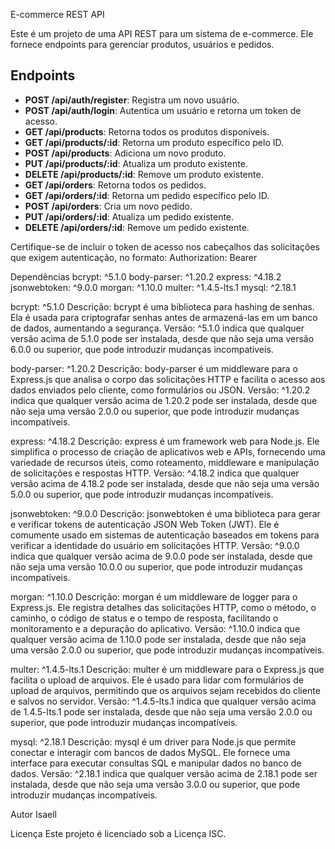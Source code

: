 E-commerce REST API

Este é um projeto de uma API REST para um sistema de e-commerce. Ele fornece endpoints para gerenciar produtos, usuários e pedidos.

## Endpoints

- **POST /api/auth/register**: Registra um novo usuário.
- **POST /api/auth/login**: Autentica um usuário e retorna um token de acesso.
- **GET /api/products**: Retorna todos os produtos disponíveis.
- **GET /api/products/:id**: Retorna um produto específico pelo ID.
- **POST /api/products**: Adiciona um novo produto.
- **PUT /api/products/:id**: Atualiza um produto existente.
- **DELETE /api/products/:id**: Remove um produto existente.
- **GET /api/orders**: Retorna todos os pedidos.
- **GET /api/orders/:id**: Retorna um pedido específico pelo ID.
- **POST /api/orders**: Cria um novo pedido.
- **PUT /api/orders/:id**: Atualiza um pedido existente.
- **DELETE /api/orders/:id**: Remove um pedido existente.


Certifique-se de incluir o token de acesso nos cabeçalhos das solicitações que exigem autenticação, no formato:
Authorization: Bearer <token>

Dependências
bcrypt: ^5.1.0
body-parser: ^1.20.2
express: ^4.18.2
jsonwebtoken: ^9.0.0
morgan: ^1.10.0
multer: ^1.4.5-lts.1
mysql: ^2.18.1

bcrypt: ^5.1.0
Descrição: bcrypt é uma biblioteca para hashing de senhas. Ela é usada para criptografar senhas antes de armazená-las em um banco de dados, aumentando a segurança.
Versão: ^5.1.0 indica que qualquer versão acima de 5.1.0 pode ser instalada, desde que não seja uma versão 6.0.0 ou superior, que pode introduzir mudanças incompatíveis.

body-parser: ^1.20.2
Descrição: body-parser é um middleware para o Express.js que analisa o corpo das solicitações HTTP e facilita o acesso aos dados enviados pelo cliente, como formulários ou JSON.
Versão: ^1.20.2 indica que qualquer versão acima de 1.20.2 pode ser instalada, desde que não seja uma versão 2.0.0 ou superior, que pode introduzir mudanças incompatíveis.

express: ^4.18.2
Descrição: express é um framework web para Node.js. Ele simplifica o processo de criação de aplicativos web e APIs, fornecendo uma variedade de recursos úteis, como roteamento, middleware e manipulação de solicitações e respostas HTTP.
Versão: ^4.18.2 indica que qualquer versão acima de 4.18.2 pode ser instalada, desde que não seja uma versão 5.0.0 ou superior, que pode introduzir mudanças incompatíveis.

jsonwebtoken: ^9.0.0
Descrição: jsonwebtoken é uma biblioteca para gerar e verificar tokens de autenticação JSON Web Token (JWT). Ele é comumente usado em sistemas de autenticação baseados em tokens para verificar a identidade do usuário em solicitações HTTP.
Versão: ^9.0.0 indica que qualquer versão acima de 9.0.0 pode ser instalada, desde que não seja uma versão 10.0.0 ou superior, que pode introduzir mudanças incompatíveis.

morgan: ^1.10.0
Descrição: morgan é um middleware de logger para o Express.js. Ele registra detalhes das solicitações HTTP, como o método, o caminho, o código de status e o tempo de resposta, facilitando o monitoramento e a depuração do aplicativo.
Versão: ^1.10.0 indica que qualquer versão acima de 1.10.0 pode ser instalada, desde que não seja uma versão 2.0.0 ou superior, que pode introduzir mudanças incompatíveis.

multer: ^1.4.5-lts.1
Descrição: multer é um middleware para o Express.js que facilita o upload de arquivos. Ele é usado para lidar com formulários de upload de arquivos, permitindo que os arquivos sejam recebidos do cliente e salvos no servidor.
Versão: ^1.4.5-lts.1 indica que qualquer versão acima de 1.4.5-lts.1 pode ser instalada, desde que não seja uma versão 2.0.0 ou superior, que pode introduzir mudanças incompatíveis.

mysql: ^2.18.1
Descrição: mysql é um driver para Node.js que permite conectar e interagir com bancos de dados MySQL. Ele fornece uma interface para executar consultas SQL e manipular dados no banco de dados.
Versão: ^2.18.1 indica que qualquer versão acima de 2.18.1 pode ser instalada, desde que não seja uma versão 3.0.0 ou superior, que pode introduzir mudanças incompatíveis.

Autor
Isaell

Licença
Este projeto é licenciado sob a Licença ISC.
